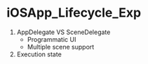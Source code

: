 # iOSApp_Lifecycle_Exp

1. AppDelegate VS SceneDelegate
    - Programmatic UI
    - Multiple scene support
2. Execution state
